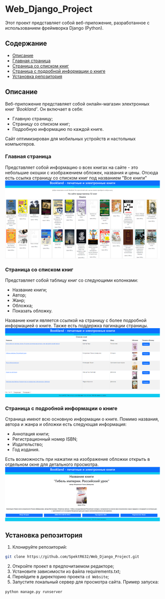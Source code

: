 # Web_Django_Project
Этот проект представляет собой веб-приложение, разработанное с использованием фреймворка Django (Python).

## Содержание
- [Описание](#описание)
- [Главная страница](#главная-страница-)
- [Страница со списком книг](#страница-со-списком-книг)
- [Страница с подробной информации о книге](#страница-с-подробной-информации-о-книге)
- [Установка репозитория](#установка-репозитория)

## Описание
Веб-приложение представляет собой онлайн-магазин электронных книг _'Bookland'_. Он включает в себя: 
- Главную страницу;
- Страницу со списком книг;
- Подробную информацию по каждой книге.

Сайт оптимизирован для мобильных устройств и настольных компьютеров.

### Главная страница 
Представляет собой информацию о всех книгах на сайте  - это небольшие окошки с изображением обложек, 
названия и цены. Отсюда есть ссылка страницу со списком книг под названием "Все книги"
 ![img.png](img_for_readme/img.png)

### Страница со списком книг

Представляет собой таблицу книг со следующими колонками: 
- Название книги;
- Автор; 
- Жанр; 
- Обложка; 
- Показать обложку.

Название книги является ссылкой на страницу с более подробной информацией о книге. 
Также есть поддержка пагинации страницы.
![img_1.png](img_for_readme/img_1.png)

### Страница с подробной информации о книге
Страница имеют всю основную информации о книге. 
Помимо названия, автора и жанра и обложки есть следующая информация: 
- Аннотация книги; 
- Регистрационный номер ISBN;
- Издательство;
- Год издания.

Есть возможность при нажатии на изображение обложки открыть в отдельном окне для детального просмотра.
![img.png](img_for_readme/img_3.png)

## Установка репозитория
1. Клонируйте репозиторий:
```bash
git clone https://github.com/SpektR632/Web_Django_Project.git
```
2. Откройте проект в предпочитаемом редакторе;
3. Установите зависимости из файла requirements.txt;
4. Перейдите в директорию проекта ```cd Website```;
5. Запустите локальный сервер для просмотра сайта. Пример запуска: 

```python manage.py runserver```
